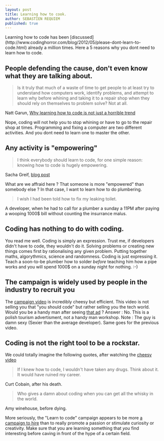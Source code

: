 ```yaml
---
layout: post
title: Learning how to cook.
author: SEBASTIEN REQUIEM
published: true
---
```


<p class="intro">Learning how to code has been [discussed](http://www.codinghorror.com/blog/2012/05/please-dont-learn-to-code.html)  already a million times. Here a 5 reasons why you dont need to learn how to code.</p>

People defending the cause, don't even know what they are talking about.
----------------------------

> Is it truly that much of a waste of time to get people to at least try to
> understand how computers work, identify problems, and attempt to learn why
> before whining and taking it to a repair shop when they should rely on
> themselves to problem solve? Not at all.

Natt Garun, [Why learning how to code is not just a horrible trend](http://www.digitaltrends.com/computing/why-learning-to-code-is-not-just-a-horrible-trend/ "Natt Garon on digitaltrends")

Nope, coding will not help you to stop whining or have to go to the repair shop at times. Programming and fixing a computer are two different activities. And you dont need to learn one to master the other.

Any activity is "empowering"
-----------------------------
> I think everybody should learn to code, for one simple reason: knowing how
> to code is hugely empowering.

Sacha Greif, [blog post](http://sachagreif.com/please-learn-to-code/ "Sacha Greif, Designer")
 
What are we affraid here ? That someone is more "empowered" than somebody else ? In that case, I want to learn how to do plumbering.

> I wish I had been told how to fix my leaking toilet.

A developer, when he had to call for a plumber a sunday a 11PM after paying a wooping 1000$ bill without counting the insurrance malus.

Coding has nothing to do with coding.
--------------------------------

You read me well. Coding is simply an expression. Trust me, if developers didn't have to code, they wouldn't do it. Solving problems or creating new things comes first by rationalising any given problem. Putting together maths, algorythmics, science and randomness. Coding is just expressing it. Teach a soon-to-be plumber how to solder *before* teaching him how a pipe works and you will spend 1000$ on a sunday night for nothing. :-)

The campaign is widely used by people in the industry to recruit you
---------------------------------
The [campaign video](http://www.youtube.com/watch?v=nKIu9yen5nc "What school don't teach") is incredibly cheesy but efficient. This video is not selling you that "you should code" but rather selling you the tech world. Would you be a handy man after seeing [that ad](http://www.vanksen.fr/files/old/jpg/hydraulik_bienvenue.jpg "Bienvenue en pologne") ? Answer : No. This is a polish tourism advertisment, not a handy man workshop. Note : The guy is damn sexy (Sexier than the average developer). Same goes for the previous video.

Coding is not the right tool to be a rockstar.
---------------------------------
We could totally imagine the following quotes, after watching the [cheesy video](http://www.youtube.com/watch?v=nKIu9yen5nc "What school don't teach on youtube")

> If I knew how to code, I wouldn't have taken any drugs. Think about it. It would have ruined my career.

Curt Cobain, after his death.

> Who gives a damn about coding when you can get all the whisky in the world.

Amy winehouse, before dying.


More seriously, the "Learn to code" campaign appears to be more [a campaign to hire](http://www.avc.com/a_vc/2013/04/announcing-the-good-things-come-to-those-who-code-campaign.html "A VC") than to really promote a passion or stimulate curiosity or creativity. Make sure that you are learning something that *you* find interesting before caving in front of the hype of a certain field.

